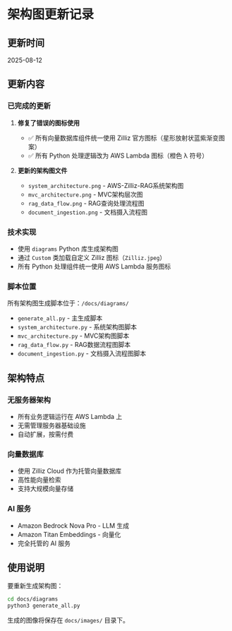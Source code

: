 # 架构图更新记录

## 更新时间
2025-08-12

## 更新内容

### 已完成的更新

1. **修复了错误的图标使用**
   - ✅ 所有向量数据库组件统一使用 Zilliz 官方图标（星形放射状蓝紫渐变图案）
   - ✅ 所有 Python 处理逻辑改为 AWS Lambda 图标（橙色 λ 符号）

2. **更新的架构图文件**
   - `system_architecture.png` - AWS-Zilliz-RAG系统架构图
   - `mvc_architecture.png` - MVC架构层次图  
   - `rag_data_flow.png` - RAG查询处理流程图
   - `document_ingestion.png` - 文档摄入流程图

### 技术实现

- 使用 `diagrams` Python 库生成架构图
- 通过 `Custom` 类加载自定义 Zilliz 图标（`Zilliz.jpeg`）
- 所有 Python 处理组件统一使用 AWS Lambda 服务图标

### 脚本位置

所有架构图生成脚本位于：`/docs/diagrams/`

- `generate_all.py` - 主生成脚本
- `system_architecture.py` - 系统架构图脚本
- `mvc_architecture.py` - MVC架构图脚本
- `rag_data_flow.py` - RAG数据流程图脚本
- `document_ingestion.py` - 文档摄入流程图脚本

## 架构特点

### 无服务器架构
- 所有业务逻辑运行在 AWS Lambda 上
- 无需管理服务器基础设施
- 自动扩展，按需付费

### 向量数据库
- 使用 Zilliz Cloud 作为托管向量数据库
- 高性能向量检索
- 支持大规模向量存储

### AI 服务
- Amazon Bedrock Nova Pro - LLM 生成
- Amazon Titan Embeddings - 向量化
- 完全托管的 AI 服务

## 使用说明

要重新生成架构图：

```bash
cd docs/diagrams
python3 generate_all.py
```

生成的图像将保存在 `docs/images/` 目录下。